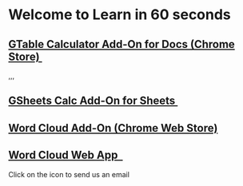 # Welcome to Learn in 60 seconds
<link href="https://maxcdn.bootstrapcdn.com/font-awesome/4.7.0/css/font-awesome.min.css" rel="stylesheet">
<div class="row">
<div class="col-xs-4"> <h2><a href="https://chrome.google.com/webstore/detail/table-calculator/fknnekoeejdjcbdokeinngldblilkedp?hl=en" target="_blank">GTable Calculator Add-On for Docs (Chrome Store)&nbsp;</a><a target="_blank" href="mailto:tcalc@li60.zendesk.com?Subject=Table%20Calculator" target="_top"><span class="glyphicon glyphicon-envelope" aria-hidden="true"></span></a></h2></div>

<i class="fa fa-envelope" aria-hidden="true"></i>
<i class="fa fa-envelope" aria-hidden="true"></i>,,,

<div class="row">
<div class="col-xs-4"> <h2><a href="https://chrome.google.com/webstore/detail/gsheets-calc/ojfmgmplohpjbjnmddbncmeogpfjnfma?utm_source=permalink" target="_blank">GSheets Calc Add-On for Sheets&nbsp;</a><a target="_blank" href="mailto:gsheetscalc@li60.zendesk.com?Subject=GSheets%20Calc" target="_top"><span class="glyphicon glyphicon-envelope" aria-hidden="true"></span></a></h2>
</div>
</div>
          
<div class="row">
<div class="col-xs-12"> <h2><a href="https://chrome.google.com/webstore/detail/word-cloud-generator/alhnlhbhnklajhmccemipdbaifocepab?authuser=0" target="_blank">Word Cloud Add-On (Chrome Web Store) </a><a target="_blank" href="mailto:wordcloudaddon@li60.zendesk.com?Subject=Word%20Cloud%20Add-On" onclick="ga('send', 'event', 'link', 'click', 'Word Cloud Add On Li60 webpage');" target="_top"><span class="glyphicon glyphicon-envelope" aria-hidden="true"></span></a></h2>
</div>
</div>

<div class="row">
<div class="col-xs-12"> <h2><a href="http://bit.ly/li60tagcloud" target="_blank">Word Cloud Web App &nbsp;</a><a target="_blank" href="mailto:wordcloudwebapp@li60.zendesk.com?Subject=Word%20Cloud%20Web%20App" target="_top"><span class="glyphicon glyphicon-envelope" aria-hidden="true"></span></a></h2>
</div>
</div> 
           
           
<div class="row">
Click on the icon to send us an email
</div>
</div>          
  

